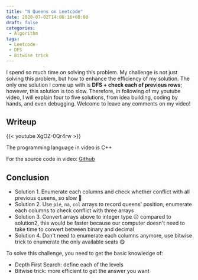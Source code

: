 ```yaml
---
title: "N Queens on Leetcode"
date: 2020-07-02T14:06:16+08:00
draft: false
categories:
 - Algorithm
tags:
 - Leetcode
 - DFS
 - Bitwise trick
---
```


I spend so much time on solving this problem. My challenge is not just solving this problem, but how to enhance the efficiency of my solution. The only one solution I come up with is **DFS + check each of previous rows**; however, this solution is too slow. Therefore, in following of my youtube video, I will explain four to five solutions, from idea building, coding by hands, and even debugging. Welcome to leave any comments on my video!

## Writeup
{{< youtube XgOZ-0Qr4rw >}}

The programming language in video is C++

For the source code in video: [Github](https://github.com/shinmao/algorithm/blob/main/leetcode/leetcode51.cpp)

## Conclusion
* Solution 1. Enumerate each columns and check whether conflict with all previous queens, so slow :rofl:
* Solution 2. Use `pie`, `na`, `col` arrays to record queens' position, enumerate each columns to check conflict with three arrays
* Solution 3. Convert arrays above to integer type :confused: compared to solution2, this would be faster because our computer doesn't need to take time to convert between binary and decimal  
* Solution 4. Don't need to enumerate each columns anymore, use bitwise trick to enumerate the only available seats :yum:

To solve this challenge, you need to get the basic knowledge of:  
* Depth First Search: define each of the levels
* Bitwise trick: more efficient to get the answer you want